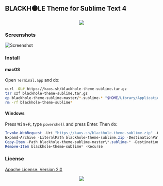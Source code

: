 ## BLACKH⚫LE Theme for Sublime Text 4

<p align="center"><a href="#readme"><img src="https://gh.kaos.st/blackhole.jpg"/></a></p>

### Screenshots

![Screenshot](https://gh.kaos.st/blackhole-sublime.png)

### Install

#### macOS

Open `Terminal.app` and do:

```bash
curl -OL# https://kaos.sh/blackhole-theme-sublime.tar.gz
tar xzf blackhole-theme-sublime.tar.gz
cp blackhole-theme-sublime-master/*.sublime-* "$HOME/Library/Application Support/Sublime Text/Packages/User/"
rm -rf blackhole-theme-sublime*
```

#### Windows

Press <kbd>Win</kbd>+<kbd>R</kbd>, type `powershell` and press Enter. Then do:

```powershell
Invoke-WebRequest -Uri "https://kaos.sh/blackhole-theme-sublime.zip" -OutFile blackhole-theme-sublime.zip
Expand-Archive -LiteralPath blackhole-theme-sublime.zip -DestinationPath .
Copy-Item -Path blackhole-theme-sublime-master\*.sublime-* -Destination "$HOME\AppData\Roaming\Sublime Text\Packages\User\"
Remove-Item blackhole-theme-sublime* -Recurse
```

### License

[Apache License, Version 2.0](https://www.apache.org/licenses/LICENSE-2.0)

<p align="center"><a href="https://essentialkaos.com"><img src="https://gh.kaos.st/ekgh.svg"/></a></p>
